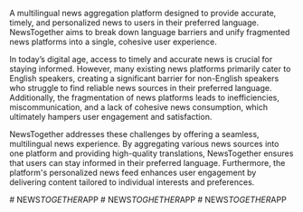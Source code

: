 A multilingual news aggregation platform designed to provide accurate, timely, and personalized news to users in their preferred language. NewsTogether aims to break down language barriers and unify fragmented news platforms into a single, cohesive user experience.

In today’s digital age, access to timely and accurate news is crucial for staying informed. However, many existing news platforms primarily cater to English speakers, creating a significant barrier for non-English speakers who struggle to find reliable news sources in their preferred language. Additionally, the fragmentation of news platforms leads to inefficiencies, miscommunication, and a lack of cohesive news consumption, which ultimately hampers user engagement and satisfaction.

NewsTogether addresses these challenges by offering a seamless, multilingual news experience. By aggregating various news sources into one platform and providing high-quality translations, NewsTogether ensures that users can stay informed in their preferred language. Furthermore, the platform's personalized news feed enhances user engagement by delivering content tailored to individual interests and preferences.



#   N E W S _ T O G E T H E R _ A P P  
 #   N E W S _ T O G H E T H E R _ A P P  
 #   N E W S _ T O G E T H E R _ A P P  
 